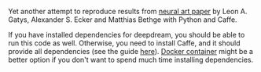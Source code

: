Yet another attempt to reproduce results from [neural art paper](http://arxiv.org/pdf/1508.06576v1.pdf) by Leon A. Gatys, Alexander S. Ecker and Matthias Bethge with Python and Caffe.

If you have installed dependencies for deepdream, you should be able to run this code as well. Otherwise, you need to install Caffe, and it should provide all dependencies (see the guide [here](http://caffe.berkeleyvision.org/installation.html)). [Docker container](http://ryankennedy.io/running-the-deep-dream/) might be a better option if you don't want to spend much time installing dependencies.
